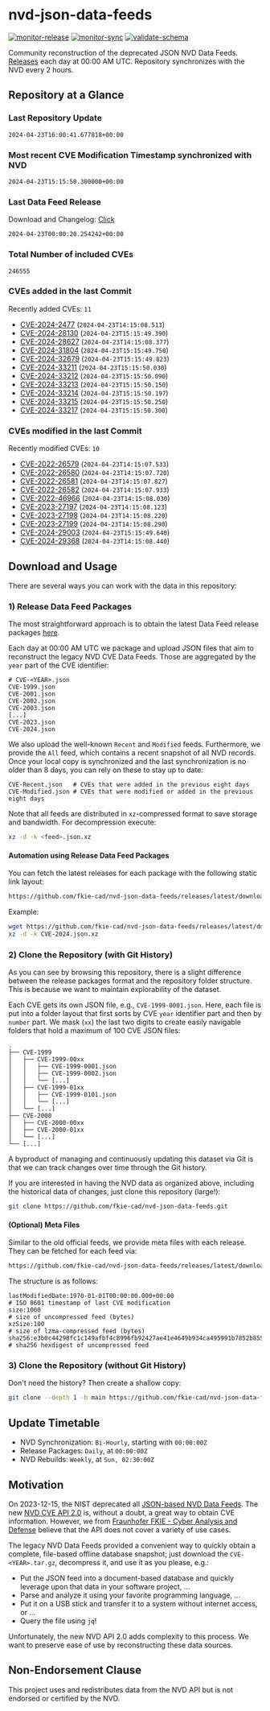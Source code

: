 # nvd-json-data-feeds

[![monitor-release](https://github.com/fkie-cad/nvd-json-data-feeds/actions/workflows/monitor_release.yml/badge.svg)](https://github.com/fkie-cad/nvd-json-data-feeds/actions/workflows/monitor_release.yml)
[![monitor-sync](https://github.com/fkie-cad/nvd-json-data-feeds/actions/workflows/monitor_sync.yml/badge.svg)](https://github.com/fkie-cad/nvd-json-data-feeds/actions/workflows/monitor_sync.yml)
[![validate-schema](https://github.com/fkie-cad/nvd-json-data-feeds/actions/workflows/validate_schema.yml/badge.svg)](https://github.com/fkie-cad/nvd-json-data-feeds/actions/workflows/validate_schema.yml)

Community reconstruction of the deprecated JSON NVD Data Feeds.
[Releases](https://github.com/fkie-cad/nvd-json-data-feeds/releases/latest) each day at 00:00 AM UTC.
Repository synchronizes with the NVD every 2 hours.

## Repository at a Glance

### Last Repository Update

```plain
2024-04-23T16:00:41.677818+00:00
```

### Most recent CVE Modification Timestamp synchronized with NVD

```plain
2024-04-23T15:15:50.300000+00:00
```

### Last Data Feed Release

Download and Changelog: [Click](https://github.com/fkie-cad/nvd-json-data-feeds/releases/latest)

```plain
2024-04-23T00:00:20.254242+00:00
```

### Total Number of included CVEs

```plain
246555
```

### CVEs added in the last Commit

Recently added CVEs: `11`

- [CVE-2024-2477](CVE-2024/CVE-2024-24xx/CVE-2024-2477.json) (`2024-04-23T14:15:08.513`)
- [CVE-2024-28130](CVE-2024/CVE-2024-281xx/CVE-2024-28130.json) (`2024-04-23T15:15:49.390`)
- [CVE-2024-28627](CVE-2024/CVE-2024-286xx/CVE-2024-28627.json) (`2024-04-23T14:15:08.377`)
- [CVE-2024-31804](CVE-2024/CVE-2024-318xx/CVE-2024-31804.json) (`2024-04-23T15:15:49.750`)
- [CVE-2024-32679](CVE-2024/CVE-2024-326xx/CVE-2024-32679.json) (`2024-04-23T15:15:49.823`)
- [CVE-2024-33211](CVE-2024/CVE-2024-332xx/CVE-2024-33211.json) (`2024-04-23T15:15:50.030`)
- [CVE-2024-33212](CVE-2024/CVE-2024-332xx/CVE-2024-33212.json) (`2024-04-23T15:15:50.090`)
- [CVE-2024-33213](CVE-2024/CVE-2024-332xx/CVE-2024-33213.json) (`2024-04-23T15:15:50.150`)
- [CVE-2024-33214](CVE-2024/CVE-2024-332xx/CVE-2024-33214.json) (`2024-04-23T15:15:50.197`)
- [CVE-2024-33215](CVE-2024/CVE-2024-332xx/CVE-2024-33215.json) (`2024-04-23T15:15:50.250`)
- [CVE-2024-33217](CVE-2024/CVE-2024-332xx/CVE-2024-33217.json) (`2024-04-23T15:15:50.300`)


### CVEs modified in the last Commit

Recently modified CVEs: `10`

- [CVE-2022-26579](CVE-2022/CVE-2022-265xx/CVE-2022-26579.json) (`2024-04-23T14:15:07.533`)
- [CVE-2022-26580](CVE-2022/CVE-2022-265xx/CVE-2022-26580.json) (`2024-04-23T14:15:07.720`)
- [CVE-2022-26581](CVE-2022/CVE-2022-265xx/CVE-2022-26581.json) (`2024-04-23T14:15:07.827`)
- [CVE-2022-26582](CVE-2022/CVE-2022-265xx/CVE-2022-26582.json) (`2024-04-23T14:15:07.933`)
- [CVE-2022-46966](CVE-2022/CVE-2022-469xx/CVE-2022-46966.json) (`2024-04-23T14:15:08.030`)
- [CVE-2023-27197](CVE-2023/CVE-2023-271xx/CVE-2023-27197.json) (`2024-04-23T14:15:08.123`)
- [CVE-2023-27198](CVE-2023/CVE-2023-271xx/CVE-2023-27198.json) (`2024-04-23T14:15:08.220`)
- [CVE-2023-27199](CVE-2023/CVE-2023-271xx/CVE-2023-27199.json) (`2024-04-23T14:15:08.290`)
- [CVE-2024-29003](CVE-2024/CVE-2024-290xx/CVE-2024-29003.json) (`2024-04-23T15:15:49.640`)
- [CVE-2024-29368](CVE-2024/CVE-2024-293xx/CVE-2024-29368.json) (`2024-04-23T14:15:08.440`)


## Download and Usage

There are several ways you can work with the data in this repository:

### 1) Release Data Feed Packages

The most straightforward approach is to obtain the latest Data Feed release packages [here](https://github.com/fkie-cad/nvd-json-data-feeds/releases/latest).

Each day at 00:00 AM UTC we package and upload JSON files that aim to reconstruct the legacy NVD CVE Data Feeds.
Those are aggregated by the `year` part of the CVE identifier:

```
# CVE-<YEAR>.json
CVE-1999.json
CVE-2001.json
CVE-2002.json
CVE-2003.json
[...]
CVE-2023.json
CVE-2024.json
```

We also upload the well-known `Recent` and `Modified` feeds.
Furthermore, we provide the `All` feed, which contains a recent snapshot of all NVD records.
Once your local copy is synchronized and the last synchronization is no older than 8 days, you can rely on these to stay up to date:

```plain
CVE-Recent.json   # CVEs that were added in the previous eight days
CVE-Modified.json # CVEs that were modified or added in the previous eight days
```

Note that all feeds are distributed in `xz`-compressed format to save storage and bandwidth.
For decompression execute:

```sh
xz -d -k <feed>.json.xz
```

#### Automation using Release Data Feed Packages

You can fetch the latest releases for each package with the following static link layout:

```sh
https://github.com/fkie-cad/nvd-json-data-feeds/releases/latest/download/CVE-<YEAR>.json.xz
```

Example:

```sh
wget https://github.com/fkie-cad/nvd-json-data-feeds/releases/latest/download/CVE-2024.json.xz
xz -d -k CVE-2024.json.xz
```

### 2) Clone the Repository (with Git History)

As you can see by browsing this repository, there is a slight difference between the release packages format and the repository folder structure.
This is because we want to maintain explorability of the dataset.

Each CVE gets its own JSON file, e.g., `CVE-1999-0001.json`.
Here, each file is put into a folder layout that first sorts by CVE `year` identifier part and then by `number` part.
We mask (`xx`) the last two digits to create easily navigable folders that hold a maximum of 100 CVE JSON files:

```plain
.
├── CVE-1999
│   ├── CVE-1999-00xx
│   │   ├── CVE-1999-0001.json
│   │   ├── CVE-1999-0002.json
│   │   └── [...]
│   ├── CVE-1999-01xx
│   │   ├── CVE-1999-0101.json
│   │   └── [...]
│   └── [...]
├── CVE-2000
│   ├── CVE-2000-00xx
│   ├── CVE-2000-01xx
│   └── [...]
└── [...]
```

A byproduct of managing and continuously updating this dataset via Git is that we can track changes over time through the Git history.

If you are interested in having the NVD data as organized above, including the historical data of changes, just clone this repository (large!):

```sh
git clone https://github.com/fkie-cad/nvd-json-data-feeds.git
```

#### (Optional) Meta Files

Similar to the old official feeds, we provide meta files with each release. They can be fetched for each feed via:

```sh
https://github.com/fkie-cad/nvd-json-data-feeds/releases/latest/download/CVE-<YEAR>.meta
```

The structure is as follows:

```plain
lastModifiedDate:1970-01-01T00:00:00.000+00:00                          # ISO 8601 timestamp of last CVE modification
size:1000                                                               # size of uncompressed feed (bytes)
xzSize:100                                                              # size of lzma-compressed feed (bytes)
sha256:e3b0c44298fc1c149afbf4c8996fb92427ae41e4649b934ca495991b7852b855 # sha256 hexdigest of uncompressed feed
```

### 3) Clone the Repository (without Git History)

Don't need the history? Then create a shallow copy:

```sh
git clone --depth 1 -b main https://github.com/fkie-cad/nvd-json-data-feeds.git
```


## Update Timetable

* NVD Synchronization: `Bi-Hourly`, starting with `00:00:00Z`
* Release Packages: `Daily`, at `00:00:00Z`
* NVD Rebuilds: `Weekly`, at `Sun, 02:30:00Z`


## Motivation

On 2023-12-15, the NIST deprecated all [JSON-based NVD Data Feeds](https://nvd.nist.gov/vuln/data-feeds#divRetirementBanner-1).
The new [NVD CVE API 2.0](https://nvd.nist.gov/developers/vulnerabilities) is, without a doubt, a great way to obtain CVE information.
However, we from [Fraunhofer FKIE - Cyber Analysis and Defense](https://www.fkie.fraunhofer.de/en/departments/cad.html) believe that the API does not cover a variety of use cases.

The legacy NVD Data Feeds provided a convenient way to quickly obtain a complete, file-based offline database snapshot; just download the `CVE-<YEAR>.tar.gz`, decompress it, and use it as you please, e.g.:

- Put the JSON feed into a document-based database and quickly leverage upon that data in your software project, ...
- Parse and analyze it using your favorite programming language, ...
- Put it on a USB stick and transfer it to a system without internet access, or ...
- Query the file using `jq`!

Unfortunately, the new NVD API 2.0 adds complexity to this process.
We want to preserve ease of use by reconstructing these data sources.

## Non-Endorsement Clause

This project uses and redistributes data from the NVD API but is not endorsed or certified by the NVD.